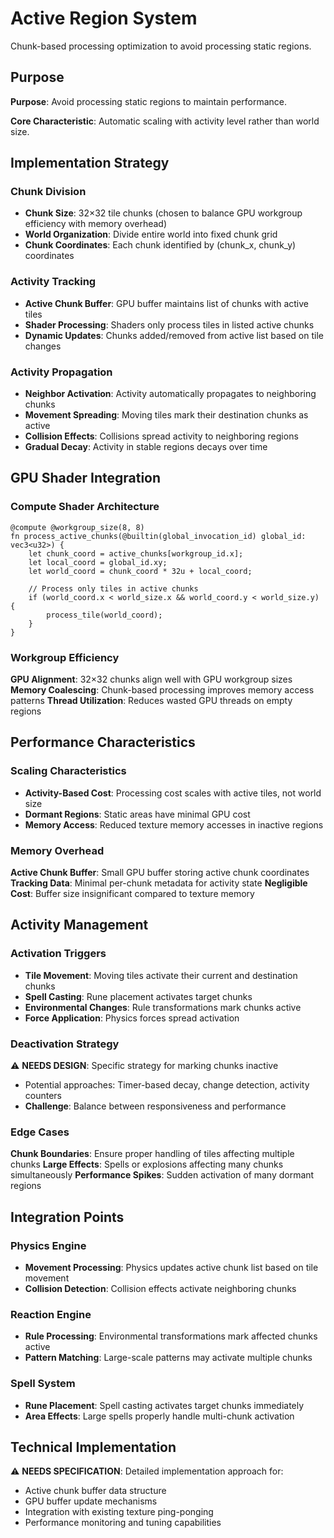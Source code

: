 # Active Region System

Chunk-based processing optimization to avoid processing static regions.

## Purpose

**Purpose**: Avoid processing static regions to maintain performance.

**Core Characteristic**: Automatic scaling with activity level rather than world size.

## Implementation Strategy

### Chunk Division
- **Chunk Size**: 32×32 tile chunks (chosen to balance GPU workgroup efficiency with memory overhead)
- **World Organization**: Divide entire world into fixed chunk grid
- **Chunk Coordinates**: Each chunk identified by (chunk_x, chunk_y) coordinates

### Activity Tracking
- **Active Chunk Buffer**: GPU buffer maintains list of chunks with active tiles
- **Shader Processing**: Shaders only process tiles in listed active chunks
- **Dynamic Updates**: Chunks added/removed from active list based on tile changes

### Activity Propagation
- **Neighbor Activation**: Activity automatically propagates to neighboring chunks
- **Movement Spreading**: Moving tiles mark their destination chunks as active
- **Collision Effects**: Collisions spread activity to neighboring regions
- **Gradual Decay**: Activity in stable regions decays over time

## GPU Shader Integration

### Compute Shader Architecture
```wgsl
@compute @workgroup_size(8, 8)
fn process_active_chunks(@builtin(global_invocation_id) global_id: vec3<u32>) {
    let chunk_coord = active_chunks[workgroup_id.x];
    let local_coord = global_id.xy;
    let world_coord = chunk_coord * 32u + local_coord;
    
    // Process only tiles in active chunks
    if (world_coord.x < world_size.x && world_coord.y < world_size.y) {
        process_tile(world_coord);
    }
}
```

### Workgroup Efficiency
**GPU Alignment**: 32×32 chunks align well with GPU workgroup sizes
**Memory Coalescing**: Chunk-based processing improves memory access patterns
**Thread Utilization**: Reduces wasted GPU threads on empty regions

## Performance Characteristics

### Scaling Characteristics
- **Activity-Based Cost**: Processing cost scales with active tiles, not world size
- **Dormant Regions**: Static areas have minimal GPU cost
- **Memory Access**: Reduced texture memory accesses in inactive regions

### Memory Overhead
**Active Chunk Buffer**: Small GPU buffer storing active chunk coordinates
**Tracking Data**: Minimal per-chunk metadata for activity state
**Negligible Cost**: Buffer size insignificant compared to texture memory

## Activity Management

### Activation Triggers
- **Tile Movement**: Moving tiles activate their current and destination chunks
- **Spell Casting**: Rune placement activates target chunks
- **Environmental Changes**: Rule transformations mark chunks active
- **Force Application**: Physics forces spread activation

### Deactivation Strategy
⚠️ **NEEDS DESIGN**: Specific strategy for marking chunks inactive
- Potential approaches: Timer-based decay, change detection, activity counters
- **Challenge**: Balance between responsiveness and performance

### Edge Cases
**Chunk Boundaries**: Ensure proper handling of tiles affecting multiple chunks
**Large Effects**: Spells or explosions affecting many chunks simultaneously
**Performance Spikes**: Sudden activation of many dormant regions

## Integration Points

### Physics Engine
- **Movement Processing**: Physics updates active chunk list based on tile movement
- **Collision Detection**: Collision effects activate neighboring chunks

### Reaction Engine  
- **Rule Processing**: Environmental transformations mark affected chunks active
- **Pattern Matching**: Large-scale patterns may activate multiple chunks

### Spell System
- **Rune Placement**: Spell casting activates target chunks immediately
- **Area Effects**: Large spells properly handle multi-chunk activation

## Technical Implementation

⚠️ **NEEDS SPECIFICATION**: Detailed implementation approach for:
- Active chunk buffer data structure
- GPU buffer update mechanisms  
- Integration with existing texture ping-ponging
- Performance monitoring and tuning capabilities